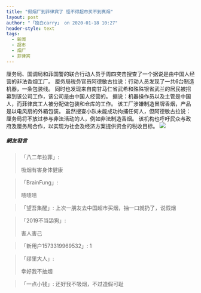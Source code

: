 ```yaml
---
title: "假烟厂到菲律宾了 怪不得超市买不到真烟"
layout: post
author: "「独白carry」 on 2020-01-18 10:27"
header-style: text
tags:
  - 新闻
  - 超市
  - 烟厂
  - 菲律宾
---
```


厘务局、国调局和菲国警的联合行动人员于周四突击搜查了一个据说是由中国人经营的非法香烟工厂。
厘务局税务官员阿德敏古拉说：行动人员发现了一共6台制造机器，一条包装线。
同时也发现来自南甘马仁省武希和殊殊银省武兰的居民被招募到该公司工作，该公司是由中国人经营的。
据说：机器操作员以及主管是中国人，而菲律宾工人被分配做包装和仓库的工作。
该工厂涉嫌制造冒牌香烟，产品是以电风扇的外箱包装。
虽然搜查小队未能成功拘捕任何人，但阿德敏古拉说：厘务局将不放过参与非法活动的人，例如非法制造香烟。
该机构也呼吁民众与政府及厘务局合作，以实现为社会及经济方案提供资金的税收目标。
<input type="hidden" value="菲乐园提供">
<img src="http://images.feileyuan.com/images/ueditor/2020011810250000431025.jpeg">

##### 網友發言 
> 「八二年拉菲」:
> <p>吸烟有害身体健康</p>

> 「BrainFung」:
> <p>啧啧啧</p>

> 「望吾集醒」:
> 上次一朋友去中国超市买烟，抽一口就扔了，说假烟

> 「2019不当舔狗」:
> <p>害人害己</p>

> 「新用户1573319969532」:
> 1

> 「缪里大人」:
> <p>幸好我不抽烟</p>

> 「一点小钱」:
> 还好我不吸烟，不过造假可耻



